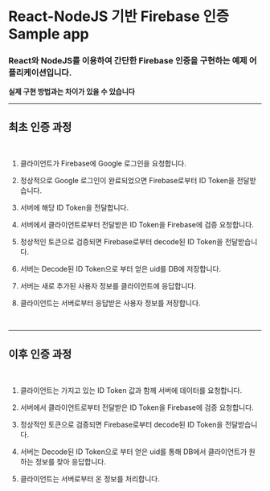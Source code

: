 # React-NodeJS 기반 Firebase 인증 Sample app

### React와 NodeJS를 이용하여 간단한 Firebase 인증을 구현하는 예제 어플리케이션입니다.

**실제 구현 방법과는 차이가 있을 수 있습니다**

---

## 최초 인증 과정

<br>

1. 클라이언트가 Firebase에 Google 로그인을 요청합니다.
2. 정상적으로 Google 로그인이 완료되었으면 Firebase로부터 ID Token을 전달받습니다.
3. 서버에 해당 ID Token을 전달합니다.
4. 서버에서 클라이언트로부터 전달받은 ID Token을 Firebase에 검증 요청합니다.
5. 정상적인 토큰으로 검증되면 Firebase로부터 decode된 ID Token을 전달받습니다.
6. 서버는 Decode된 ID Token으로 부터 얻은 uid를 DB에 저장합니다.
7. 서버는 새로 추가된 사용자 정보를 클라이언트에 응답합니다.
8. 클라이언트는 서버로부터 응답받은 사용자 정보를 저장합니다.

   <br>

---

## 이후 인증 과정

<br>

1. 클라이언트는 가지고 있는 ID Token 값과 함께 서버에 데이터를 요청합니다.
2. 서버에서 클라이언트로부터 전달받은 ID Token을 Firebase에 검증 요청합니다.
3. 정상적인 토큰으로 검증되면 Firebase로부터 decode된 ID Token을 전달받습니다.
4. 서버는 Decode된 ID Token으로 부터 얻은 uid를 통해 DB에서 클라이언트가 원하는 정보를 찾아 응답합니다.
5. 클라이언트는 서버로부터 온 정보를 처리합니다.

   <br>

